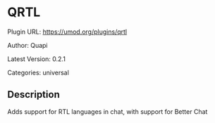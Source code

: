 # QRTL

Plugin URL: https://umod.org/plugins/qrtl

Author: Quapi

Latest Version: 0.2.1

Categories: universal

## Description

Adds support for RTL languages in chat, with support for Better Chat
